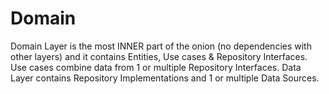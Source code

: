 # Domain

Domain Layer is the most INNER part of the onion (no dependencies with other layers) and it contains Entities, Use cases & Repository Interfaces. Use cases combine data from 1 or multiple Repository Interfaces. Data Layer contains Repository Implementations and 1 or multiple Data Sources.

